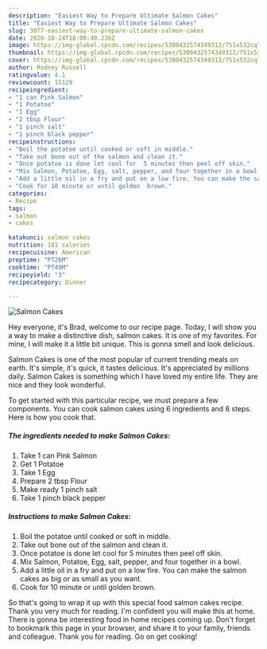 ```yaml
---
description: "Easiest Way to Prepare Ultimate Salmon Cakes"
title: "Easiest Way to Prepare Ultimate Salmon Cakes"
slug: 3077-easiest-way-to-prepare-ultimate-salmon-cakes
date: 2020-10-24T18:08:40.236Z
image: https://img-global.cpcdn.com/recipes/5300432574349312/751x532cq70/salmon-cakes-recipe-main-photo.jpg
thumbnail: https://img-global.cpcdn.com/recipes/5300432574349312/751x532cq70/salmon-cakes-recipe-main-photo.jpg
cover: https://img-global.cpcdn.com/recipes/5300432574349312/751x532cq70/salmon-cakes-recipe-main-photo.jpg
author: Rodney Russell
ratingvalue: 4.1
reviewcount: 15129
recipeingredient:
- "1 can Pink Salmon"
- "1 Potatoe"
- "1 Egg"
- "2 tbsp Flour"
- "1 pinch salt"
- "1 pinch black pepper"
recipeinstructions:
- "Boil the potatoe until cooked or soft in middle."
- "Take out bone out of the salmon and clean it."
- "Once potatoe is done let cool for  5 minutes then peel off skin."
- "Mix Salmon, Potatoe, Egg, salt, pepper, and four together in a bowl."
- "Add a little oil in a fry and put on a low fire. You can make the salmon cakes as big or as small as you want."
- "Cook for 10 minute or until golden  brown."
categories:
- Recipe
tags:
- salmon
- cakes

katakunci: salmon cakes 
nutrition: 181 calories
recipecuisine: American
preptime: "PT26M"
cooktime: "PT49M"
recipeyield: "3"
recipecategory: Dinner

---
```



![Salmon Cakes](https://img-global.cpcdn.com/recipes/5300432574349312/751x532cq70/salmon-cakes-recipe-main-photo.jpg)

Hey everyone, it's Brad, welcome to our recipe page. Today, I will show you a way to make a distinctive dish, salmon cakes. It is one of my favorites. For mine, I will make it a little bit unique. This is gonna smell and look delicious.



Salmon Cakes is one of the most popular of current trending meals on earth. It's simple, it's quick, it tastes delicious. It's appreciated by millions daily. Salmon Cakes is something which I have loved my entire life. They are nice and they look wonderful.


To get started with this particular recipe, we must prepare a few components. You can cook salmon cakes using 6 ingredients and 6 steps. Here is how you cook that.

<!--inarticleads1-->

##### The ingredients needed to make Salmon Cakes:

1. Take 1 can Pink Salmon
1. Get 1 Potatoe
1. Take 1 Egg
1. Prepare 2 tbsp Flour
1. Make ready 1 pinch salt
1. Take 1 pinch black pepper




<!--inarticleads2-->

##### Instructions to make Salmon Cakes:

1. Boil the potatoe until cooked or soft in middle.
1. Take out bone out of the salmon and clean it.
1. Once potatoe is done let cool for  5 minutes then peel off skin.
1. Mix Salmon, Potatoe, Egg, salt, pepper, and four together in a bowl.
1. Add a little oil in a fry and put on a low fire. You can make the salmon cakes as big or as small as you want.
1. Cook for 10 minute or until golden  brown.




So that's going to wrap it up with this special food salmon cakes recipe. Thank you very much for reading. I'm confident you will make this at home. There is gonna be interesting food in home recipes coming up. Don't forget to bookmark this page in your browser, and share it to your family, friends and colleague. Thank you for reading. Go on get cooking!
